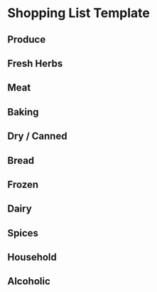 Shopping List Template
==================

Produce
-----------

Fresh Herbs
-----------

Meat
-----------

Baking
-----------

Dry / Canned
-----------

Bread
-----------

Frozen
-----------

Dairy
-----------

Spices
-----------

Household
-----------

Alcoholic
-----------